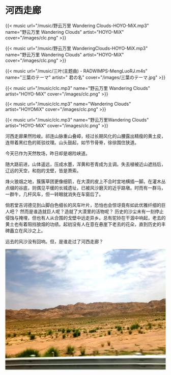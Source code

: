 # 河西走廊


{{< music url="/music/野云万里 Wandering Clouds-HOYO-MiX.mp3" name="野云万里 Wandering Clouds" artist="HOYO-MiX" cover="/images/clc.png" >}}

{{< music url="/music/野云万里 WanderingClouds-HOYO-MiX.mp3" name="野云万里 Wandering Clouds" artist="HOYO-MiX" cover="/images/clc.png" >}}

{{< music url="/music/三叶(主题曲) - RADWIMPS-MengLuoRJ.m4s" name="三葉のテーマ" artist=" 君の名" cover="/images/三葉のテーマ.jpg" >}} 

{{< music url="/music/clc.mp3" name="野云万里 Wandering Clouds" artist="HOYO-MiX" cover="/images/clc.png" >}}

{{< music url="/music/clc.mp3" name="Wandering Clouds" artist="HOYOMiX" cover="/images/clc.png" >}}

{{< music url="/music/clc.mp3" name="野云万里Wandering Clouds" artist="HOYO-MiX" cover="/images/clc.png" >}} 

河西走廊果然险峻。祁连山脉重山叠嶂，经过长期风化的山腰露出精瘦的黄土皮，连带着黑红色的斑驳纹理。山头鼓起，如节节骨脊，徐徐围住狭道。

今天已作为天然牧场，昨日却是艰险峡道。 

随大路前进，山体遥远，压成水墨，浑黄和苍青成为主调。失去植被近山遮挡后，辽远的天空，和抱的戈壁，皆是萧索。

烽火狼烟之地，簇簇草团更像细箭，在大漠的皮上不合时宜地横插一脚。在灌木丛点缀的谷底，则偶见平缓的长城遗址，已被风沙磨灭的近乎路墩。时而有一群马，一群牛，几杆风车，但一转眼就消失在车窗后了。

倘若堂吉诃德见到山脚白色细长的风车叶片，恐怕也会惊讶竟有如此优雅纤细的巨人吧？ 然而是谁造就巨人呢？造就了大漠里的活物呢？ 历史的沙尘未有一刻停止侵蚀与掩埋，但也有人从合围的戈壁中远走异乡。总有驼铃在干涸中响起，老去的黄土也有着阻挡狼烟的功绩。起初没有人在意在悬崖下老去的花朵，直到历史的丰碑矗立在风沙之上。 

远去的风沙没有回响。但，是谁走过了河西走廊？

![河西走廊](/img/河西走廊.zh-cn-20240523114609912.webp)


